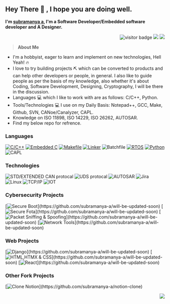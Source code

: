 ## Hey There 👋 , I hope you are doing well.
**I'm [subramanya a](https://www.github.com/subramanya-a), I'm a Software Developer/Embedded software developer and A Designer.** 

<p  align="right">
  <img src="https://visitor-badge.laobi.icu/badge?page_id=subramanya-a" alt="visitor badge"/>
  <img src="https://badgen.net/badge/Open%20Source%20%3F/Yes%21/blue?icon=github">
  <img src="https://img.shields.io/badge/License-GPLv3-blue.svg">
</p>


> **About Me**
- I'm a hobbyist, eager to learn and implement on new technologies, Hell Yeah! 🔥
- I love to try building projects ⛏️ which can be converted to products and can help other developers or people, in general. I also like to guide people as per the basis of my knowledge, also whether it's about Coding, Software Development, Designing, Cryptography, I will be there in the discussion. 
- Languages 💻  which I like to work with are as follows: C/C++, Python.
- Tools/Technologies 💻  I use on my Daily Basis: Notepad++, GCC, Make, Github, SVN, CANoe/Canalyzer, CAPL.
- Knowledge on  ISO 11898, ISO 14229, ISO 26262, AUTOSAR.
- Find my below repo for refrence.

### Languages
[![C/C++](https://img.shields.io/badge/-C%2FC++-000?&logo=c%2b%2b&logoColor=00599C)](https://github.com/subramanya-a/will-be-updated-soon)
[![Embedded C](https://img.shields.io/badge/Embedded%20C-000?&logo=Embedded%20C)](https://github.com/subramanya-a/will-be-updated-soon)
[![Makefile](https://img.shields.io/badge/-makefile-000?&logo=makefile&logoColor=ddc508)](https://github.com/subramanya-a/will-be-updated-soon)
[![Linker](https://img.shields.io/badge/-Linker-000?&logo=Linker&logoColor=007396)](https://github.com/subramanya-a/will-be-updated-soon)
![Batchfile](https://img.shields.io/badge/-Batchfile-000?&logo=Batchfile&logoColor=007ACC)
[![RTOS](https://img.shields.io/badge/-RTOS-000?&logo=RTOS)](https://github.com/subramanya-a/will-be-updated-soon)
[![Python](https://img.shields.io/badge/-Python-000?&logo=python)](https://github.com/subramanya-a/will-be-updated-soon)
![CAPL](https://img.shields.io/badge/-CAPL-000?&logo=CAPL)


### Technologies

![STD/EXTENDED CAN protocal](https://img.shields.io/badge/-STD%2FEXTENDED%20CAN-000?&logo=STD%2FEXTENDED%20CAN)
![UDS protocal](https://img.shields.io/badge/-UDS-000?&logo=UDS)
![AUTOSAR](https://img.shields.io/badge/-AUTOSAR-000?&logo=AUTOSAR&logoColor=FF9900)
![Jira](https://img.shields.io/badge/-Jira-000?&logo=Jira-Software&logoColor=0052CC)
![Linux](https://img.shields.io/badge/-Linux-000?&logo=Linux&logoColor=FCC624)
![TCP/IP](https://img.shields.io/badge/-TCP%2FIP-000?&logo=Cisco)
![IOT](https://img.shields.io/badge/-IOT-000?&logo=IOT)


### Cybersecurity Projects

[![Secure Boot](https://img.shields.io/badge/-Secure%20Boot-000?)](https://github.com/subramanya-a/will-be-updated-soon)
[![Secure Fota](https://img.shields.io/badge/-Secure%20Fota-000?)](https://github.com/subramanya-a/will-be-updated-soon)
[![Packet Sniffing & Spoofing](https://img.shields.io/badge/-🗂%20Packet%20Sniffing%20%26%20Spoofing-000?)](https://github.com/subramanya-a/will-be-updated-soon)
[![Network Tools](https://img.shields.io/badge/-🌐%20Network%20Tools-000?)](https://github.com/subramanya-a/will-be-updated-soon)

### Web Projects

[![Django](https://img.shields.io/badge/-Django-000?)](https://github.com/subramanya-a/will-be-updated-soon)
[![HTML,HTMX & CSS](https://img.shields.io/badge/-HTML-HTMLx-CSS-000?)](https://github.com/subramanya-a/will-be-updated-soon)
[![React](https://img.shields.io/badge/-React-000?)](https://github.com/subramanya-a/will-be-updated-soon)

### Other Fork Projects 
[![Clone Notion](https://img.shields.io/badge/-Clone-Notion-000?)](https://github.com/subramanya-a/notion-clone)

<p  align="right">  
  <img src="http://ForTheBadge.com/images/badges/built-with-love.svg">
</p>

<!---
<img alt="Github Stats" height="200" src="https://github-readme-stats.vercel.app/api?username=subramanya-a&theme=graywhite&show_icons=true&include_all_commits=true" />
--->


<!---
Subramanya-a/Subramanya-a is a ✨ special ✨ repository because its `README.md` (this file) appears on your GitHub profile.
You can click the Preview link to take a look at your changes.
--->
